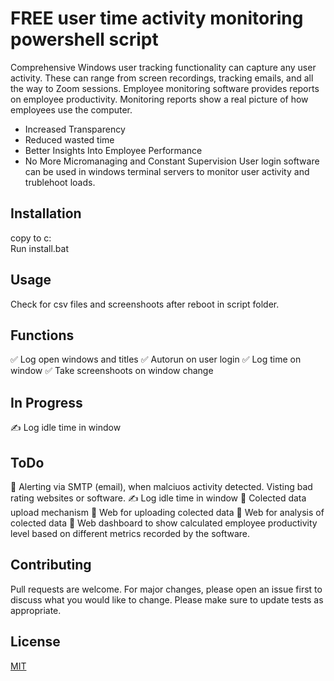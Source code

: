 # FREE user time activity monitoring powershell script
Comprehensive Windows user tracking functionality can capture any user activity. These can range from screen recordings, tracking emails, and all the way to Zoom sessions.
Employee monitoring software provides reports on employee productivity. Monitoring reports show a real picture of how employees use the computer.
* Increased Transparency
* Reduced wasted time
* Better Insights Into Employee Performance
* No More Micromanaging and Constant Supervision
User login software can be used in windows terminal servers to monitor user activity and trublehoot loads.
## Installation
copy to c:\
Run install.bat

## Usage
Check for csv files and screenshoots after reboot in script folder.

## Functions
:white_check_mark: Log open windows and titles
:white_check_mark: Autorun on user login
:white_check_mark: Log time on window
:white_check_mark: Take screenshoots on window change

## In Progress
:writing_hand: Log idle time in window

## ToDo
:black_square_button: Alerting via SMTP (email), when malciuos activity detected. Visting bad rating websites or software.
:writing_hand: Log idle time in window
:black_square_button: Colected data upload mechanism
:black_square_button: Web for uploading colected data
:black_square_button: Web for analysis of colected data
:black_square_button: Web dashboard to show calculated employee productivity level based on different metrics recorded by the software.

## Contributing
Pull requests are welcome. For major changes, please open an issue first to discuss what you would like to change.
Please make sure to update tests as appropriate.

## License
[MIT](https://choosealicense.com/licenses/mit/)
